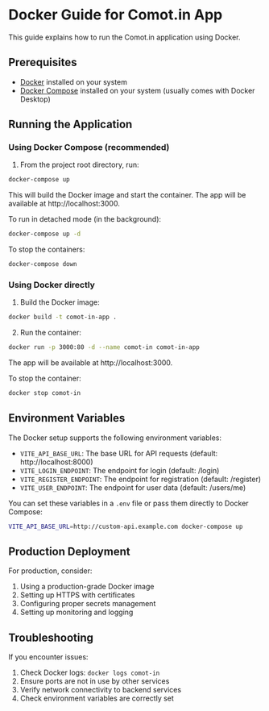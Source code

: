 # Docker Guide for Comot.in App

This guide explains how to run the Comot.in application using Docker.

## Prerequisites

- [Docker](https://docs.docker.com/get-docker/) installed on your system
- [Docker Compose](https://docs.docker.com/compose/install/) installed on your system (usually comes with Docker Desktop)

## Running the Application

### Using Docker Compose (recommended)

1. From the project root directory, run:

```bash
docker-compose up
```

This will build the Docker image and start the container. The app will be available at http://localhost:3000.

To run in detached mode (in the background):

```bash
docker-compose up -d
```

To stop the containers:

```bash
docker-compose down
```

### Using Docker directly

1. Build the Docker image:

```bash
docker build -t comot-in-app .
```

2. Run the container:

```bash
docker run -p 3000:80 -d --name comot-in comot-in-app
```

The app will be available at http://localhost:3000.

To stop the container:

```bash
docker stop comot-in
```

## Environment Variables

The Docker setup supports the following environment variables:

- `VITE_API_BASE_URL`: The base URL for API requests (default: http://localhost:8000)
- `VITE_LOGIN_ENDPOINT`: The endpoint for login (default: /login)
- `VITE_REGISTER_ENDPOINT`: The endpoint for registration (default: /register)
- `VITE_USER_ENDPOINT`: The endpoint for user data (default: /users/me)

You can set these variables in a `.env` file or pass them directly to Docker Compose:

```bash
VITE_API_BASE_URL=http://custom-api.example.com docker-compose up
```

## Production Deployment

For production, consider:

1. Using a production-grade Docker image
2. Setting up HTTPS with certificates
3. Configuring proper secrets management
4. Setting up monitoring and logging

## Troubleshooting

If you encounter issues:

1. Check Docker logs: `docker logs comot-in`
2. Ensure ports are not in use by other services
3. Verify network connectivity to backend services
4. Check environment variables are correctly set
